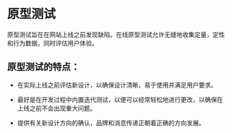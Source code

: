 # 原型测试

原型测试旨在在网站上线之前发现缺陷。在线原型测试允许无缝地收集定量，定性和行为数据，同时评估用户体验。

## 原型测试的特点：

* 在实际上线之前评估新设计，以确保设计清晰，易于使用并满足用户要求。

* 最好是在开发过程中内置迭代测试，以便可以经常轻松地进行更改，以确保在上线之前不会出现重大问题。

* 提供有关新设计方向的确认，品牌和消息传递正朝着正确的方向发展。
